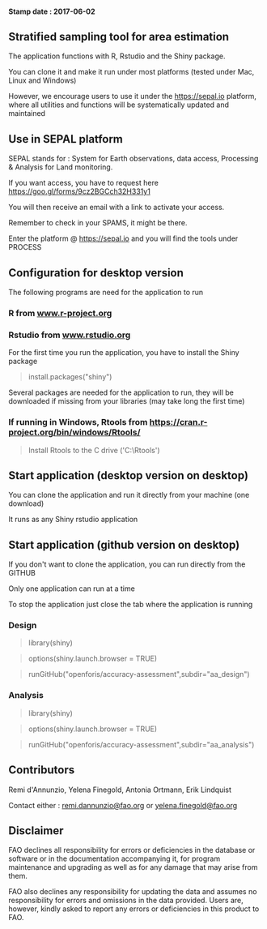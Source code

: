 #### Stamp date : **2017-06-02**

## Stratified sampling tool for area estimation

The application functions with R, Rstudio and the Shiny package.

You can clone it and make it run under most platforms (tested under Mac, Linux and Windows)

However, we encourage users to use it under the https://sepal.io platform, where all utilities and functions will be systematically updated and maintained


## Use in SEPAL platform
SEPAL stands for : System for Earth observations, data access, Processing & Analysis for Land monitoring.

If you want access, you have to request here https://goo.gl/forms/9cz2BGCch32H331y1

You will then receive an email with a link to activate your access. 

Remember to check in your SPAMS, it might be there.

Enter the platform @ https://sepal.io and you will find the tools under PROCESS


## Configuration for desktop version
The following programs are need for the application to run


### R from www.r-project.org


### Rstudio from www.rstudio.org
For the first time you run the application, you have to install the Shiny package
> install.packages("shiny")

Several packages are needed for the application to run, they will be downloaded if missing from your libraries (may take long the first time)
 

### If running in Windows, Rtools from https://cran.r-project.org/bin/windows/Rtools/

> Install Rtools to the C drive ('C:\Rtools')

## Start application (desktop version on desktop)
You can clone the application and run it directly from your machine (one download)

It runs as any Shiny rstudio application

## Start application (github version on desktop)
If you don't want to clone the application, you can run directly from the GITHUB

Only one application can run at a time

To stop the application just close the tab where the application is running

###  Design

> library(shiny)

> options(shiny.launch.browser = TRUE)

> runGitHub("openforis/accuracy-assessment",subdir="aa_design")

###  Analysis

> library(shiny)

> options(shiny.launch.browser = TRUE)

> runGitHub("openforis/accuracy-assessment",subdir="aa_analysis")


## Contributors

Remi d'Annunzio, Yelena Finegold, Antonia Ortmann, Erik Lindquist

Contact either : remi.dannunzio@fao.org or yelena.finegold@fao.org


## Disclaimer

FAO declines all responsibility for errors or deficiencies in the database or software or in the documentation accompanying it, for program maintenance and upgrading as well as for any damage that may arise from them. 

FAO also declines any responsibility for updating the data and assumes no responsibility for errors and omissions in the data provided. Users are, however, kindly asked to report any errors or deficiencies in this product to FAO.
